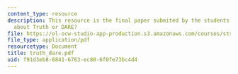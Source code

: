 ```yaml
---
content_type: resource
description: This resource is the final paper submited by the students explaining
  about Truth or DARE?
file: https://ol-ocw-studio-app-production.s3.amazonaws.com/courses/sts-062j-drugs-politics-and-culture-spring-2006/f91d3eb868416763ec806f0fe73bc4d4_truth_dare.pdf
file_type: application/pdf
resourcetype: Document
title: truth_dare.pdf
uid: f91d3eb8-6841-6763-ec80-6f0fe73bc4d4
---
```

